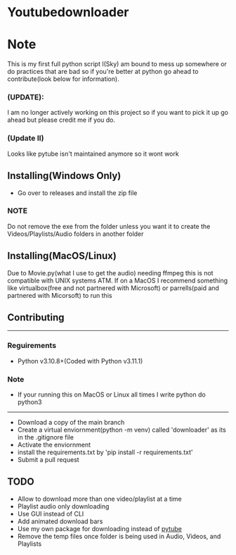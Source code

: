 # Youtubedownloader

# Note
This is my first full python script I(Sky) am bound to mess up somewhere or do practices that are bad so if you're better at python go ahead to contribute(look below for information).

### (UPDATE): 
I am no longer actively working on this project so if you want to pick it up go ahead but please credit me if you do.

### (Update II)
Looks like pytube isn't maintained anymore so it wont work

## Installing(Windows Only)
- Go over to releases and install the zip file

### NOTE
Do not remove the exe from the folder unless you want it to create the Videos/Playlists/Audio folders in another folder

## Installing(MacOS/Linux)
Due to Movie.py(what I use to get the audio) needing ffmpeg this is not compatible with UNIX systems ATM. If on a MacOS I recommend something like virtualbox(free and not partnered with Microsoft) or parrells(paid and partnered with Micorsoft) to run this

## Contributing
---
### Reguirements
- Python v3.10.8+(Coded with Python v3.11.1)

### Note
- If your running this on MacOS or Linux all times I write python do python3
---
- Download a copy of the main branch
- Create a virtual enviornment(python -m venv) called 'downloader' as its in the .gitignore file
- Activate the enviornment
- install the requirements.txt by 'pip install -r requirements.txt'
- Submit a pull request

## TODO
- Allow to download more than one video/playlist at a time
- Playlist audio only downloading
- Use GUI instead of CLI
- Add animated download bars
- Use my own package for downloading instead of [pytube](https://github.com/pytube/pytube)
- Remove the temp files once folder is being used in Audio, Videos, and Playlists
